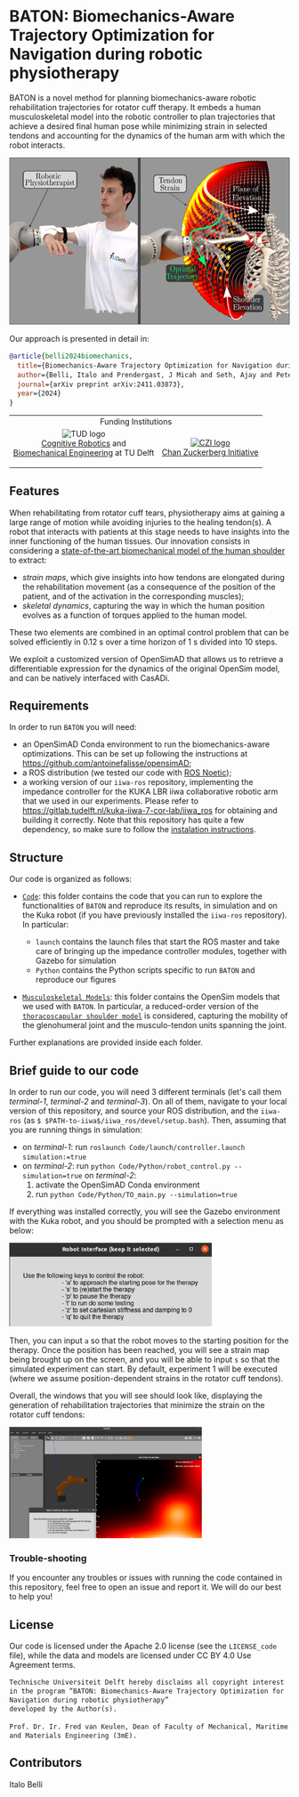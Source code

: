 # BATON: Biomechanics-Aware Trajectory Optimization for Navigation during robotic physiotherapy
BATON is a novel method for planning biomechanics-aware robotic rehabilitation trajectories for rotator cuff therapy. It embeds a human musculoskeletal model into the robotic controller to plan trajectories that achieve a desired final human pose while minimizing strain in selected tendons and accounting for the dynamics of the human arm with which the robot interacts.

<img src="Media/visual_abstract.png" height="300" />

Our approach is presented in detail in:

```bib
@article{belli2024biomechanics,
  title={Biomechanics-Aware Trajectory Optimization for Navigation during Robotic Physiotherapy},
  author={Belli, Italo and Prendergast, J Micah and Seth, Ajay and Peternel, Luka},
  journal={arXiv preprint arXiv:2411.03873},
  year={2024}
}
```


<table align="center">
  <tr>
    <td colspan="2" align="center">Funding Institutions</td>
  </tr>
  <tr>
    <td align="center">
      <a>
        <img src="https://user-images.githubusercontent.com/50029203/226883398-97b28065-e144-493b-8a6c-5cbbd9000411.png" alt="TUD logo" height="128">
        <br />
        <a href="https://www.tudelft.nl/3me/over/afdelingen/cognitive-robotics-cor">Cognitive Robotics</a> and <br />
        <a href="https://www.tudelft.nl/3me/over/afdelingen/biomechanical-engineering">Biomechanical Engineering</a> at TU Delft</p>
      </a>
    </td>
    <td align="center">
      <a href="https://chanzuckerberg.com/">
        <img src="https://user-images.githubusercontent.com/50029203/226883506-fbb59348-38a4-43f9-93c9-2c7b8ba63619.png" alt="CZI logo" width="128" height="128">
        <br />
        Chan Zuckerberg Initiative
      </a>
    </td>
  </tr>
</table>

## Features
When rehabilitating from rotator cuff tears, physiotherapy aims at gaining a large range of motion while avoiding injuries to the healing tendon(s). A robot that interacts with patients at this stage needs to have insights into the inner functioning of the human tissues. Our innovation consists in considering a [state-of-the-art biomechanical model of the human shoulder](https://simtk.org/projects/scapulothoracic) to extract:
- _strain maps_, which give insights into how tendons are elongated during the rehabilitation movement (as a consequence of the position of the patient, and of the activation in the corresponding muscles);
- _skeletal dynamics_, capturing the way in which the human position evolves as a function of torques applied to the human model.

These two elements are combined in an optimal control problem that can be solved efficiently in 0.12 s over a time horizon of 1 s divided into 10 steps.

We exploit a customized version of OpenSimAD that allows us to retrieve a differentiable expression for the dynamics of the original OpenSim model, and can be natively interfaced with CasADi.

## Requirements
In order to run `BATON` you will need:
- an OpenSimAD Conda environment to run the biomechanics-aware optimizations. This can be set up following the instructions at https://github.com/antoinefalisse/opensimAD;
- a ROS distribution (we tested our code with [ROS Noetic](http://wiki.ros.org/noetic));
- a working version of our `iiwa-ros` repository, implementing the impedance controller for the KUKA LBR iiwa collaborative robotic arm that we used in our experiments. Please refer to https://gitlab.tudelft.nl/kuka-iiwa-7-cor-lab/iiwa_ros for obtaining and building it correctly. Note that this repository has quite a few dependency, so make sure to follow the [instalation instructions](https://gitlab.tudelft.nl/kuka-iiwa-7-cor-lab/iiwa_ros/-/blob/main/README.md).

## Structure
Our code is organized as follows:
- [`Code`](https://github.com/itbellix/baton-robotic-rehab/tree/main/Code): this folder contains the code that you can run to explore the functionalities of `BATON` and reproduce its results, in simulation and on the Kuka robot (if you have previously installed the `iiwa-ros` repository). In particular:
    - `launch` contains the launch files that start the ROS master and take care of bringing up the impedance controller modules, together with Gazebo for simulation
    - `Python` contains the Python scripts specific to run `BATON` and reproduce our figures

- [`Musculoskeletal Models`](<https://github.com/itbellix/baton-robotic-rehab/tree/main/Musculoskeletal Models>): this folder contains the OpenSim models that we used with `BATON`. In particular, a reduced-order version of the [`thoracoscapular shoulder model`](https://simtk.org/projects/scapulothoracic) is considered, capturing the mobility of the glenohumeral joint and the musculo-tendon units spanning the joint.

Further explanations are provided inside each folder.


## Brief guide to our code
In order to run our code, you will need 3 different terminals (let's call them _terminal-1_, _terminal-2_ and _terminal-3_). On all of them, navigate to your local version of this repository, and source your ROS distribution, and the `iiwa-ros` (as `$ $PATH-to-iiwa$/iiwa_ros/devel/setup.bash`). Then, assuming that you are running things in simulation:
- on _terminal-1_: run `roslaunch Code/launch/controller.launch simulation:=true`
- on _terminal-2_: run `python Code/Python/robot_control.py --simulation=true`
on _terminal-2_: 
  1. activate the OpenSimAD Conda environment
  2. run `python Code/Python/TO_main.py --simulation=true`

If everything was installed correctly, you will see the Gazebo environment with the Kuka robot, and you should be prompted with a selection menu as below:

<img src="Media/selection_menu.png" height="150" />

Then, you can input `a` so that the robot moves to the starting position for the therapy.
Once the position has been reached, you will see a strain map being brought up on the screen, and you will be able to input `s` so that the simulated experiment can start. By default, experiment 1 will be executed (where we assume position-dependent strains in the rotator cuff tendons).

Overall, the windows that you will see should look like, displaying the generation of rehabilitation trajectories that minimize the strain on the rotator cuff tendons:

<img src="Media/display_baton_sim.png" height="200" />

### Trouble-shooting
If you encounter any troubles or issues with running the code contained in this repository, feel free to open an issue and report it. We will do our best to help you!

## License
Our code is licensed under the Apache 2.0 license (see the `LICENSE_code` file), while the data and models are licensed under CC BY 4.0 Use Agreement terms.
```
Technische Universiteit Delft hereby disclaims all copyright interest in the program “BATON: Biomechanics-Aware Trajectory Optimization for Navigation during robotic physiotherapy”
developed by the Author(s).

Prof. Dr. Ir. Fred van Keulen, Dean of Faculty of Mechanical, Maritime and Materials Engineering (3mE).
```

## Contributors
Italo Belli
